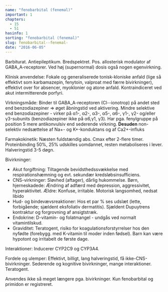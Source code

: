 ```yaml
---
name: "fenobarbital (fenemal)"
important: 1
chapters:
  - 15
  - 51
hasinfo: 1
sorting: "fenobarbital (fenemal)"
slug: fenobarbital--fenemal-
date: "2016-06-05"
---
```


Barbiturat. Antiepileptikum. Bredspektret. Pos. allosterisk modulator af
GABA_A-receptorer. Ved høj (supernormal) dosis også nogen egenvirkning.

Klinisk anvendelse: Fokale og generaliserede tonisk-kloniske anfald (lige så
effektivt som karbamazepin, fenytoin, valproat med færre bivirkninger),
effektivt over for absencer, myoklonier og atone anfald. Kontraindiceret ved
akut intermitterende porfyri.

Virkningsmåde: Binder til GABA_A-receptoren (Cl--ionotrop) på andet sted end
benzodiazepiner => øget åbningstid ved aktivering. Mindre selektive end
benzodiazepiner - virker på α1-, α2-, α3-, α5-, α6-, γ1-, γ2- og/eller
γ3-subunits (benzodiazepiner ikke på α6,γ1, γ3). Har pga. fenylgruppe på
position 5 mere antikonvulsiv end sederende virkning. <b>Desuden</b>
non-selektiv nedsættelse af Na+- og K+-konduktans og af Ca2+-influks

Farmakokinetik: Næsten fuldstændig abs. Cmax efter 2-flere timer. Proteinbinding
50%, 25% udskilles uomdannet, resten metaboliseres i lever. Halveringstid 3-5
døgn.

Bivirkninger: <ul><li>Akut forgiftning: Tiltagende bevidsthedssvækkelse med
respirationshæmning og evt. sekundær
kredsløbsinsufficiens.</li><li>CNS-virkninger: Sløvhed (aftager), dårlig
hukommelse. Børn, hjerneskadede: Ændring af adfærd med depression,
aggressivitet, hyperaktivitet. Ældre: Konfuse, irritable. Motorisk langsomhed,
nedsat libido</li><li>Hud- og bindevævsreaktioner: Hos et par % ses udslæt
(lette, forbigående; sjældent eksfoliativ dermatitis). Sjældent Dupuytrens
kontraktur og forgrovning af ansigtstræk.</li><li>Endokrine: D-vitamin- og
folatmangel - undgås ved normalt vitamintilskud.</li><li>Graviditet: Teratogent,
risiko for koagulationsforstyrrelser hos den nyfødte (forebygg. med K-vitamin
til moder inden fødsel). Barn kan være hypotont og irritabelt de første
dage.</li></ul>

Interaktioner: Inducerer CYP2C9 og CYP3A4.

Fordele og ulemper: Effektivt, billigt, lang halveringstid, få
ikke-CNS-bivirkninger. Sederende og kognitive bivirkninger, mange interaktioner.
Teratogent.

Anvendes ikke så meget længere pga. bivirkninger. Kun fenobarbital og primidon
er registreret.
